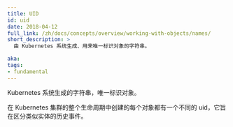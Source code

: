 ```yaml
---
title: UID
id: uid
date: 2018-04-12
full_link: /zh/docs/concepts/overview/working-with-objects/names/
short_description: >
  由 Kubernetes 系统生成、用来唯一标识对象的字符串。

aka: 
tags:
- fundamental
---
```


<!--
---
title: UID
id: uid
date: 2018-04-12
full_link: /zh/docs/concepts/overview/working-with-objects/names/
short_description: >
  A Kubernetes systems-generated string to uniquely identify objects.

aka: 
tags:
- fundamental
---
-->

<!--
 A Kubernetes systems-generated string to uniquely identify objects.
-->

Kubernetes 系统生成的字符串，唯一标识对象。

<!--more--> 

<!--
Every object created over the whole lifetime of a Kubernetes cluster has a distinct UID. It is intended to distinguish between historical occurrences of similar entities.
-->

在 Kubernetes 集群的整个生命周期中创建的每个对象都有一个不同的 uid，它旨在区分类似实体的历史事件。


